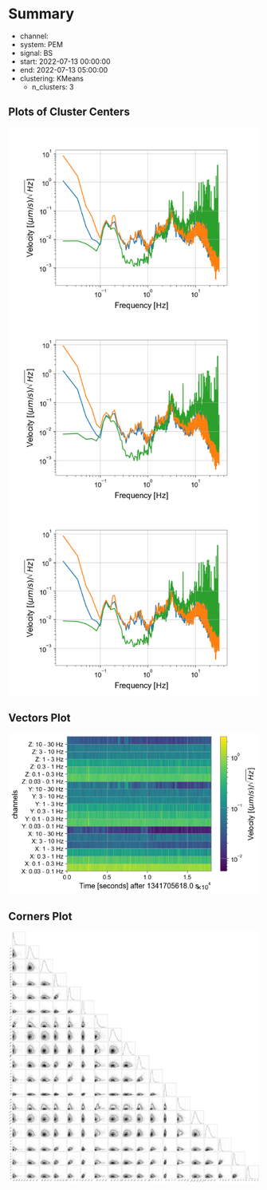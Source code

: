 # Summary

* channel: 
* system: PEM
* signal: BS
* start: 2022-07-13 00:00:00
* end: 2022-07-13 05:00:00
* clustering: KMeans
    * n_clusters: 3

## Plots of Cluster Centers
![center 0](center0-psd.png)
![center 1](center1-psd.png)
![center 2](center2-psd.png)

## Vectors Plot
![vectors colormesh](vectors.png)

## Corners Plot
![corners](corner.png)